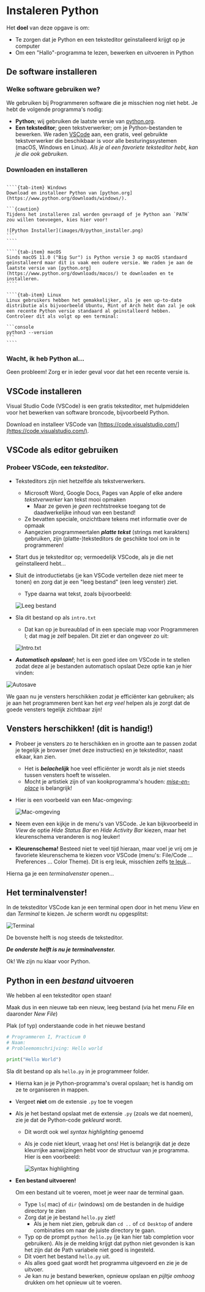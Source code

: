# Instaleren Python

Het **doel** van deze opgave is om:

* Te zorgen dat je Python en een teksteditor geïnstalleerd krijgt op je computer
* Om een "Hallo"-programma te lezen, bewerken en uitvoeren in Python

## De software installeren

### Welke software gebruiken we?

We gebruiken bij Programmeren software die je misschien nog niet hebt. Je hebt de volgende programma's nodig:

* **Python**; wij gebruiken de laatste versie van [python.org](https://python.org).
* **Een teksteditor**; geen tekstverwerker; om je Python-bestanden te bewerken. We raden [VSCode](https://code.visualstudio.com/) aan, een gratis, veel gebruikte tekstverwerker die beschikbaar is voor alle besturingssystemen (macOS, Windows en Linux). *Als je al een favoriete teksteditor hebt, kan je die ook gebruiken.*

### Downloaden en installeren


`````{tab-set}

````{tab-item} Windows
Download en installeer Python van [python.org](https://www.python.org/downloads/windows/).

```{caution}
Tijdens het installeren zal worden gevraagd of je Python aan `PATH` zou willen toevoegen, kies hier voor!

![Python Installer](images/0/python_installer.png)
```
````

````{tab-item} macOS
Sinds macOS 11.0 ("Big Sur") is Python versie 3 op macOS standaard geïnstalleerd maar dit is vaak een oudere versie. We raden je aan de laatste versie van [python.org](https://www.python.org/downloads/macos/) te downloaden en te installeren.
````

````{tab-item} Linux
Linux gebruikers hebben het gemakkelijker, als je een up-to-date distributie als bijvoorbeeld Ubuntu, Mint of Arch hebt dan zal je ook een recente Python versie standaard al geïnstalleerd hebben. Controleer dit als volgt op een terminal:

```console
python3 --version
```
````

`````

### Wacht, ik heb Python al...

Geen probleem! Zorg er in ieder geval voor dat het een recente versie is.

## VSCode installeren

Visual Studio Code (VSCode) is een gratis teksteditor, met hulpmiddelen voor het bewerken van software broncode, bijvoorbeeld Python.

Download en installeer VSCode van [https://code.visualstudio.com/](https://code.visualstudio.com/).

## VSCode als editor gebruiken

### Probeer VSCode, een *teksteditor*.

* Teksteditors zijn niet hetzelfde als tekstverwerkers.
  *   Microsoft Word, Google Docs, Pages van Apple of elke andere *tekstverwerker* kan tekst mooi opmaken
      *   Maar ze geven je *geen* rechtstreekse toegang tot de daadwerkelijke inhoud van een bestand!
    *   Ze bevatten speciale, onzichtbare tekens met informatie over de opmaak
    *   Aangezien programmeertalen ***platte tekst*** (strings met karakters) gebruiken, zijn (platte-)teksteditors de geschikte tool om in te programmeren!
*   Start dus je teksteditor op; vermoedelijk VSCode, als je die net geïnstalleerd hebt...
*   Sluit de introductietabs (je kan VSCode vertellen deze niet meer te tonen) en zorg dat je een "leeg bestand" (een leeg venster) ziet.
    *   Type daarna wat tekst, zoals bijvoorbeeld:

      ![Leeg bestand](images/0/edit1.png)
*   Sla dit bestand op als `intro.txt`
    *   Dat kan op je bureaublad of in een speciale map voor Programmeren I; dat mag je zelf bepalen. Dit ziet er dan ongeveer zo uit:

      ![Intro.txt](images/0/edit0.png)
*   ***Automatisch opslaan!***; het is een goed idee om VSCode in te stellen zodat deze al je bestanden automatisch opslaat
  Deze optie kan je hier vinden:

   ![Autosave](images/0/autosave.png)

We gaan nu je vensters herschikken zodat je efficiënter kan gebruiken; als je aan het programmeren bent kan het *erg veel* helpen als je zorgt dat de goede vensters tegelijk zichtbaar zijn!

## Vensters herschikken! (dit is handig!)

* Probeer je vensters zo te herschikken en in grootte aan te passen zodat je tegelijk je browser (met deze instructies) en je teksteditor, naast elkaar, kan zien.
  * Het is ***belachelijk*** hoe veel efficiënter je wordt als je niet steeds tussen vensters hoeft te wisselen.
  * Mocht je artistiek zijn of van kookprogramma's houden: [*mise-en-place*](https://nl.wikipedia.org/wiki/Mise-en-place) is belangrijk!
* Hier is een voorbeeld van een Mac-omgeving:

  ![Mac-omgeving](images/0/edit2.png)

* Neem even een kijkje in de menu's van VSCode. Je kan bijkvoorbeeld in *View* de optie *Hide Status Bar* en *Hide Activity Bar* kiezen, maar het kleurenschema veranderen is nog leuker!
* **Kleurenschema!** Besteed niet te veel tijd hieraan, maar voel je vrij om je favoriete kleurenschema te kiezen voor VSCode (menu's: File/Code ... Preferences ... Color Theme). Dit is erg leuk, misschien zelfs [te leuk](https://code.visualstudio.com/docs/getstarted/themes)...

Hierna ga je een *terminalvenster* openen...

## Het terminalvenster!
In de teksteditor VSCode kan je een terminal open door in het menu *View* en dan *Terminal* te kiezen. Je scherm wordt nu opgesplitst:

![Terminal](images/0/edit3.png)

De bovenste helft is nog steeds de teksteditor.

***De onderste helft is nu je terminalvenster.***


Ok! We zijn nu klaar voor Python.

## Python in een *bestand* uitvoeren

We hebben al een teksteditor open staan!

Maak dus in een nieuwe tab een nieuw, leeg bestand (via het menu *File* en daaronder *New File*)

Plak (of typ) onderstaande code in het nieuwe bestand

```python
# Programmeren I, Practicum 0
# Naam:
# Probleemomschrijving: Hello world

print("Hello World")
```

Sla dit bestand op als `hello.py` in je programmeer folder.

* Hierna kan je je Python-programma's overal opslaan; het is handig om ze te organiseren in mappen.
* Vergeet **niet** om de extensie `.py` toe te voegen
* Als je het bestand opslaat met de extensie `.py` (zoals we dat noemen), zie je dat de Python-code *gekleurd* wordt.
    * Dit wordt ook wel *syntax highlighting* genoemd
    * Als je code niet kleurt, vraag het ons! Het is belangrijk dat je deze kleurrijke aanwijzingen hebt voor de structuur van je programma. Hier is een voorbeeld:

      ![Syntax highlighting](images/0/file1.png)

* **Een bestand uitvoeren!**

  Om een bestand uit te voeren, moet je weer naar de terminal gaan.
    * Type `ls`( mac) of `dir` (windows) om de bestanden in de huidige directory te zien
    * Zorg dat je je bestand `hello.py` ziet!
        * Als je hem niet zien, gebruik dan `cd ..` of `cd Desktop` of andere combinaties om naar de juiste directory te gaan.
    * Typ op de prompt `python hello.py` (je kan hier tab completion voor gebruiken). Als je de melding krijgt dat python niet gevonden is kan het zijn dat de Path variabele niet goed is ingesteld. 
    * Dit voert het bestand `hello.py` uit.
    * Als alles goed gaat wordt het programma uitgevoerd en zie je de uitvoer.
    * Je kan nu je bestand bewerken, opnieuw opslaan en *pijltje omhoog* drukken om het opnieuw uit te voeren.

